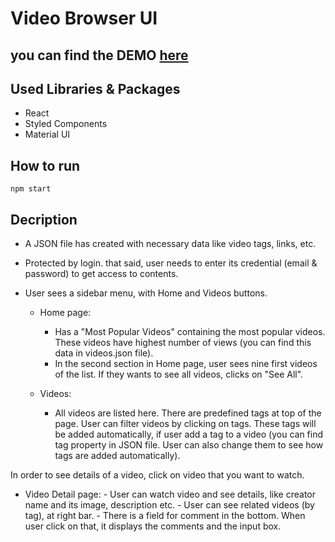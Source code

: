 # Video Browser UI

## you can find the DEMO [here](https://blindeside-cc.netlify.app)

## Used Libraries & Packages 
- React
- Styled Components
- Material UI

## How to run
```
npm start
```

## Decription 

- A JSON file has created with necessary data like video tags, links, etc. 

- Protected by login. that said, user needs to enter its credential (email & password) to get access to contents.

- User sees a sidebar menu, with Home and Videos buttons.
  
    * Home page:
        - Has a "Most Popular Videos" containing the most popular videos. These videos have highest number of views (you can find this data in videos.json file).
        - In the second section in Home page, user sees nine first videos of the list. If they wants to see all videos, clicks on "See All". 
    
    * Videos:
      - All videos are listed here. There are predefined tags at top of the page. User can filter videos by clicking on tags. These tags will be added automatically, if user add a tag to a video (you can find tag property in JSON file. User can also change them to see how tags are added automatically).
      
In order to see details of a video, click on video that you want to watch.
  
   * Video Detail page:
           - User can watch video and see details, like creator name and its image, description etc.
            - User can see related videos (by tag), at right bar.
           - There is a field for comment in the bottom. When user click on that, it displays the comments and the input box.
